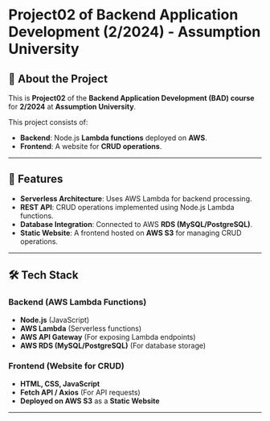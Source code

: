# Project02 of Backend Application Development (2/2024) - Assumption University

## 📌 About the Project
This is **Project02** of the **Backend Application Development (BAD) course** for **2/2024** at **Assumption University**.

This project consists of:
- **Backend**: Node.js **Lambda functions** deployed on **AWS**.
- **Frontend**: A website for **CRUD operations**.

---

## 🚀 Features
- **Serverless Architecture**: Uses AWS Lambda for backend processing.
- **REST API**: CRUD operations implemented using Node.js Lambda functions.
- **Database Integration**: Connected to AWS **RDS (MySQL/PostgreSQL)**.
- **Static Website**: A frontend hosted on **AWS S3** for managing CRUD operations.

---

## 🛠️ Tech Stack
### **Backend (AWS Lambda Functions)**
- **Node.js** (JavaScript)
- **AWS Lambda** (Serverless functions)
- **AWS API Gateway** (For exposing Lambda endpoints)
- **AWS RDS (MySQL/PostgreSQL)** (For database storage)


### **Frontend (Website for CRUD)**
- **HTML, CSS, JavaScript**
- **Fetch API / Axios** (For API requests)
- **Deployed on AWS S3** as a **Static Website**

---
